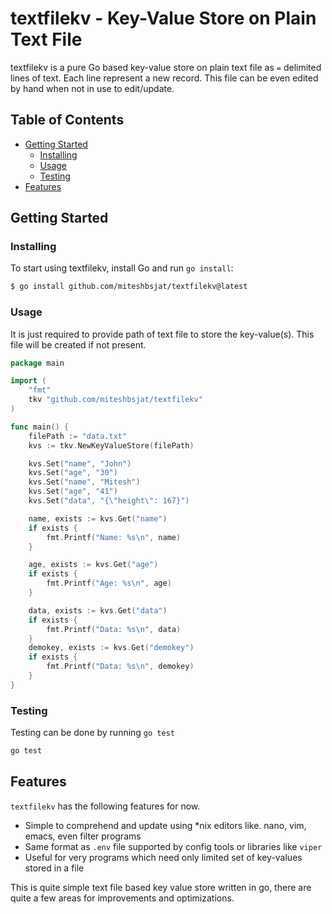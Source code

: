 # textfilekv - Key-Value Store on Plain Text File

textfilekv is a pure Go based key-value store on plain text file as `=` delimited lines of text.
Each line represent a new record. This file can be even edited by hand when not in use to edit/update.


## Table of Contents

- [Getting Started](#getting-started)
  - [Installing](#installing)
  - [Usage](#usage)
  - [Testing](#testing)
- [Features](#features)

## Getting Started

### Installing

To start using textfilekv, install Go and run `go install`:

```sh
$ go install github.com/miteshbsjat/textfilekv@latest
```

### Usage

It is just required to provide path of text file to store the key-value(s).
This file will be created if not present.

```go
package main

import (
    "fmt"
    tkv "github.com/miteshbsjat/textfilekv"
)

func main() {
	filePath := "data.txt"
	kvs := tkv.NewKeyValueStore(filePath)

	kvs.Set("name", "John")
	kvs.Set("age", "30")
	kvs.Set("name", "Mitesh")
	kvs.Set("age", "41")
	kvs.Set("data", "{\"height\": 167}")

	name, exists := kvs.Get("name")
	if exists {
		fmt.Printf("Name: %s\n", name)
	}

	age, exists := kvs.Get("age")
	if exists {
		fmt.Printf("Age: %s\n", age)
	}

	data, exists := kvs.Get("data")
	if exists {
		fmt.Printf("Data: %s\n", data)
	}
	demokey, exists := kvs.Get("demokey")
	if exists {
		fmt.Printf("Data: %s\n", demokey)
	}
}
```

### Testing

Testing can be done by running `go test`

```bash
go test
```

## Features

`textfilekv` has the following features for now.
* Simple to comprehend and update using *nix editors like. nano, vim, emacs, even filter programs
* Same format as `.env` file supported by config tools or libraries like `viper`
* Useful for very programs which need only limited set of key-values stored in a file

This is quite simple text file based key value store written in go, there are quite a few areas for improvements and optimizations. 
